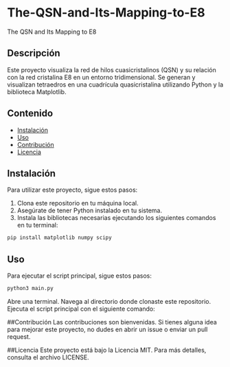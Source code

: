 # The-QSN-and-Its-Mapping-to-E8
The QSN and Its Mapping to E8


## Descripción
Este proyecto visualiza la red de hilos cuasicristalinos (QSN) y su relación con la red cristalina E8 en un entorno tridimensional. Se generan y visualizan tetraedros en una cuadrícula quasicristalina utilizando Python y la biblioteca Matplotlib.

## Contenido
- [Instalación](#instalación)
- [Uso](#uso)
- [Contribución](#contribución)
- [Licencia](#licencia)

## Instalación
Para utilizar este proyecto, sigue estos pasos:

1. Clona este repositorio en tu máquina local.
2. Asegúrate de tener Python instalado en tu sistema.
3. Instala las bibliotecas necesarias ejecutando los siguientes comandos en tu terminal:

```bash
pip install matplotlib numpy scipy
```
## Uso
Para ejecutar el script principal, sigue estos pasos:

```bash
python3 main.py
```
Abre una terminal.
Navega al directorio donde clonaste este repositorio.
Ejecuta el script principal con el siguiente comando:

##Contribución
Las contribuciones son bienvenidas. Si tienes alguna idea para mejorar este proyecto, no dudes en abrir un issue o enviar un pull request.

##Licencia
Este proyecto está bajo la Licencia MIT. Para más detalles, consulta el archivo LICENSE.
